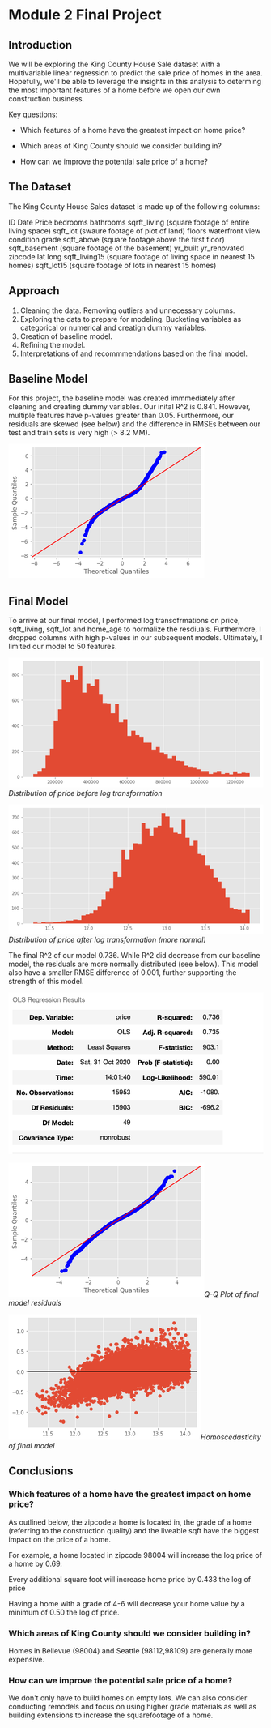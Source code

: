 
# Module 2 Final Project


## Introduction

We will be exploring the King County House Sale dataset with a multivariable linear regression to predict the sale price of homes in the area. Hopefully, we'll be able to leverage the insights in this analysis to determing the most important features of a home before we open our own construction business.

Key questions:

- Which features of a home have the greatest impact on home price?

- Which areas of King County should we consider building in?

- How can we improve the potential sale price of a home?


## The Dataset

The King County House Sales dataset is made up of the following columns:

ID
Date
Price
bedrooms
bathrooms
sqrft_living (square footage of entire living space)
sqft_lot (swaure footage of plot of land)
floors
waterfront
view
condition
grade
sqft_above (square footage above the first floor)
sqft_basement (square footage of the basement)
yr_built
yr_renovated
zipcode
lat
long
sqft_living15 (square footage of living space in nearest 15 homes)
sqft_lot15 (square footage of lots in nearest 15 homes)

## Approach

1. Cleaning the data. Removing outliers and unnecessary columns.
2. Exploring the data to prepare for modeling. Bucketing variables as categorical or numerical and creatign dummy variables.
3. Creation of baseline model.
4. Refining the model.
5. Interpretations of and recommmendations based on the final model.

## Baseline Model

For this project, the baseline model was created immmediately after cleaning and creating dummy variables. Our inital R^2 is 0.841. However, multiple features have p-values greater than 0.05. Furthermore, our residuals are skewed (see below) and the difference in RMSEs between our test and train sets is very high (> 8.2 MM). 

![alt text](https://raw.githubusercontent.com/miriamsemmar/dsc-mod-2-project-v2-1-onl01-dtsc-pt-070620/master/Baseline%20Model%20residuals.png)

## Final Model

To arrive at our final model, I performed log transofrmations on price, sqft_living, sqft_lot and home_age to normalize the resdiuals. Furthermore, I dropped columns with high p-values in our subsequent models. Ultimately, I limited our model to 50 features. 

![alt text](https://github.com/miriamsemmar/dsc-mod-2-project-v2-1-onl01-dtsc-pt-070620/blob/master/price_before_transformation.png)*Distribution of price before log transformation*

![alt text](https://github.com/miriamsemmar/dsc-mod-2-project-v2-1-onl01-dtsc-pt-070620/blob/master/price_after_transformation.png)*Distribution of price after log transformation (more normal)*

The final R^2 of our model 0.736. While R^2 did decrease from our baseline model, the residuals are more normally distributed (see below). This model also have a smaller RMSE difference of 0.001, further supporting the strength of this model.

![alt text](https://github.com/miriamsemmar/dsc-mod-2-project-v2-1-onl01-dtsc-pt-070620/blob/master/final_model_OLS.png)

![alt text](https://github.com/miriamsemmar/dsc-mod-2-project-v2-1-onl01-dtsc-pt-070620/blob/master/final_model.png)*Q-Q Plot of final model residuals*

![alt text](https://github.com/miriamsemmar/dsc-mod-2-project-v2-1-onl01-dtsc-pt-070620/blob/master/final_model_homosce.png)*Homoscedasticity of final model*

## Conclusions

### Which features of a home have the greatest impact on home price?

As outlined below, the zipcode a home is located in, the grade of a home (referring to the construction quality) and the liveable sqft have the biggest impact on the price of a home.

For example, a home located in zipcode 98004 will increase the log price of a home by 0.69. 

Every additional square foot will increase home price by 0.433 the log of price

Having a home with a grade of 4-6 will decrease your home value by a minimum of 0.50 the log of price.

### Which areas of King County should we consider building in?

Homes in Bellevue (98004) and Seattle (98112,98109) are generally more expensive.

### How can we improve the potential sale price of a home?

We don't only have to build homes on empty lots. We can also consider conducting remodels and focus on using higher grade materials as well as building extensions to increase the squarefootage of a home. 



